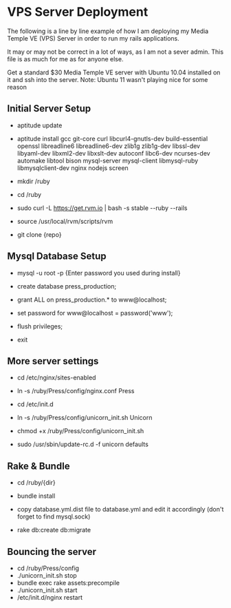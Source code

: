 VPS Server Deployment
=====================

The following is a line by line example of how I am deploying my Media Temple VE (VPS) Server in order to run my rails applications.

It may or may not be correct in a lot of ways, as I am not a sever admin.   This file is as much for me as for anyone else.

Get a standard $30 Media Temple VE server with Ubuntu 10.04 installed on it and ssh into the server.
Note: Ubuntu 11 wasn't playing nice for some reason

Initial Server Setup
--------------------

  * aptitude update
  * aptitude install gcc git-core curl libcurl4-gnutls-dev build-essential openssl libreadline6 libreadline6-dev zlib1g zlib1g-dev libssl-dev libyaml-dev libxml2-dev libxslt-dev autoconf libc6-dev ncurses-dev automake libtool bison mysql-server mysql-client libmysql-ruby libmysqlclient-dev nginx nodejs screen

  * mkdir /ruby
  * cd /ruby

  * sudo curl -L https://get.rvm.io | bash -s stable --ruby --rails

  * source /usr/local/rvm/scripts/rvm

  * git clone {repo}

Mysql Database Setup
--------------------

  * mysql -u root -p
  {Enter password you used during install}

  * create database press_production;
  * grant ALL on press_production.* to www@localhost;
  * set password for www@localhost = password('www');
  * flush privileges;
  * exit

More server settings
--------------------
  * cd /etc/nginx/sites-enabled
  * ln -s /ruby/Press/config/nginx.conf Press

  * cd /etc/init.d
  * ln -s /ruby/Press/config/unicorn_init.sh Unicorn
  * chmod +x /ruby/Press/config/unicorn_init.sh

  * sudo /usr/sbin/update-rc.d -f unicorn defaults

Rake & Bundle
-------------
  * cd /ruby/{dir}
  * bundle install

  * copy database.yml.dist file to database.yml and edit it accordingly (don't forget to find mysql.sock)
  * rake db:create db:migrate

Bouncing the server
-------------------
  * cd /ruby/Press/config
  * ./unicorn_init.sh stop
  * bundle exec rake assets:precompile
  * ./unicorn_init.sh start
  * /etc/init.d/nginx restart

